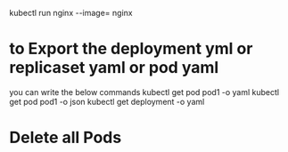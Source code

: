 
kubectl run nginx --image= nginx 



# to Export the deployment yml or replicaset yaml or pod yaml 
you can write the below commands 
kubectl get pod pod1 -o yaml
kubectl get pod pod1 -o json
kubectl get deployment -o yaml 

# Delete all Pods 

